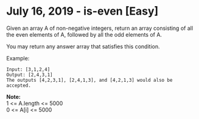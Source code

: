 # July 16, 2019 - is-even [Easy]

Given an array A of non-negative integers, return an array consisting of all 
the even elements of A, followed by all the odd elements of A.

You may return any answer array that satisfies this condition.

Example:
```
Input: [3,1,2,4]
Output: [2,4,3,1]
The outputs [4,2,3,1], [2,4,1,3], and [4,2,1,3] would also be accepted.
```

**Note:**  
1 <= A.length <= 5000  
0 <= A[i] <= 5000